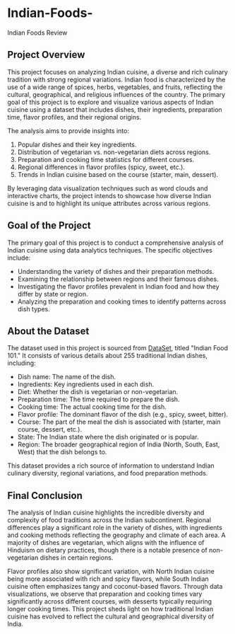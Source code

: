 # Indian-Foods-
Indian Foods Review

##  Project Overview

This project focuses on analyzing Indian cuisine, a diverse and rich culinary tradition with strong regional variations. Indian food is characterized by the use of a wide range of spices, herbs, vegetables, and fruits, reflecting the cultural, geographical, and religious influences of the country. The primary goal of this project is to explore and visualize various aspects of Indian cuisine using a dataset that includes dishes, their ingredients, preparation time, flavor profiles, and their regional origins.

The analysis aims to provide insights into:
1. Popular dishes and their key ingredients.
2. Distribution of vegetarian vs. non-vegetarian diets across regions.
3. Preparation and cooking time statistics for different courses.
4. Regional differences in flavor profiles (spicy, sweet, etc.).
5. Trends in Indian cuisine based on the course (starter, main, dessert).

By leveraging data visualization techniques such as word clouds and interactive charts, the project intends to showcase how diverse Indian cuisine is and to highlight its unique attributes across various regions.

## Goal of the Project

The primary goal of this project is to conduct a comprehensive analysis of Indian cuisine using data analytics techniques. The specific objectives include:
- Understanding the variety of dishes and their preparation methods.
- Examining the relationship between regions and their famous dishes.
- Investigating the flavor profiles prevalent in Indian food and how they differ by state or region.
- Analyzing the preparation and cooking times to identify patterns across dish types.

## About the Dataset

The dataset used in this project is sourced from <a href="">DataSet</a>, titled "Indian Food 101." It consists of various details about 255 traditional Indian dishes, including:
- Dish name: The name of the dish.
- Ingredients: Key ingredients used in each dish.
- Diet: Whether the dish is vegetarian or non-vegetarian.
- Preparation time: The time required to prepare the dish.
- Cooking time: The actual cooking time for the dish.
- Flavor profile: The dominant flavor of the dish (e.g., spicy, sweet, bitter).
- Course: The part of the meal the dish is associated with (starter, main course, dessert, etc.).
- State: The Indian state where the dish originated or is popular.
- Region: The broader geographical region of India (North, South, East, West) that the dish belongs to.

This dataset provides a rich source of information to understand Indian culinary diversity, regional variations, and food preparation methods. 

## Final Conclusion
The analysis of Indian cuisine highlights the incredible diversity and complexity of food traditions across the Indian subcontinent. Regional differences play a significant role in the variety of dishes, with ingredients and cooking methods reflecting the geography and climate of each area. A majority of dishes are vegetarian, which aligns with the influence of Hinduism on dietary practices, though there is a notable presence of non-vegetarian dishes in certain regions.

Flavor profiles also show significant variation, with North Indian cuisine being more associated with rich and spicy flavors, while South Indian cuisine often emphasizes tangy and coconut-based flavors. Through data visualizations, we observe that preparation and cooking times vary significantly across different courses, with desserts typically requiring longer cooking times. This project sheds light on how traditional Indian cuisine has evolved to reflect the cultural and geographical diversity of India.
